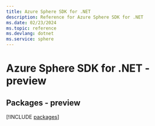 ```yaml
---
title: Azure Sphere SDK for .NET
description: Reference for Azure Sphere SDK for .NET
ms.date: 02/23/2024
ms.topic: reference
ms.devlang: dotnet
ms.service: sphere
---
```

# Azure Sphere SDK for .NET - preview
## Packages - preview
[!INCLUDE [packages](sphere-index.md)]